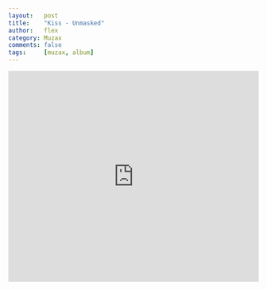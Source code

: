 ```yaml
---
layout:   post
title:    "Kiss - Unmasked"
author:   flex
category: Muzax
comments: false
tags:     [muzax, album]
---
```


<iframe src="https://open.spotify.com/embed/album/3PlYLejxpxhtJcynfE08vE" width="100%" height="425" class="shadow" frameborder="0" allowtransparency="true" allow="encrypted-media"></iframe>